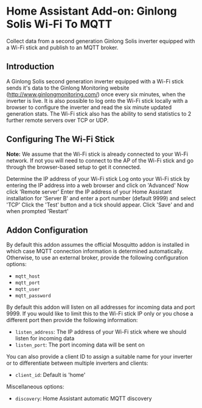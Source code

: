 # Home Assistant Add-on: Ginlong Solis Wi-Fi To MQTT

Collect data from a second generation Ginlong Solis inverter equipped with a Wi-Fi stick and publish to an MQTT broker.

## Introduction
A Ginlong Solis second generation inverter equipped with a Wi-Fi stick sends it's data to the Ginlong
Monitoring website (http://www.ginlongmonitoring.com/) once every six minutes, when the inverter is 
live. It is also possible to log onto the Wi-Fi stick locally with a browser to configure the inverter
and read the six minute updated generation stats. The Wi-Fi stick also has the ability to send statistics 
to 2 further remote servers over TCP or UDP.

## Configuring The Wi-Fi Stick

**Note:** We assume that the Wi-Fi stick is already connected to your Wi-Fi network. If not you will need to connect to the AP of the Wi-Fi stick and go through the browser-based setup to get it connected.

Determine the IP address of your Wi-Fi stick
Log onto your Wi-Fi stick by entering the IP address into a web browser and click on 'Advanced'
Now click 'Remote server'
Enter the IP address of your Home Assistant installation for 'Server B' and enter a port number (default 9999) and select 'TCP' 
Click the 'Test' button and a tick should appear.
Click 'Save' and and when prompted 'Restart'

## Addon Configuration

By default this addon assumes the official Mosquitto addon is installed in which case MQTT connection information is determined automatically. Otherwise, to use an external broker, provide the following configuration options:

* `mqtt_host`
* `mqtt_port`
* `mqtt_user`
* `mqtt_password`

By default this addon will listen on all addresses for incoming data and port 9999. If you would like to limit this to the Wi-Fi stick IP only or you chose a different port then provide the following information:

* `listen_address`: The IP address of your Wi-Fi stick where we should listen for incoming data
* `listen_port`: The port incoming data will be sent on

You can also provide a client ID to assign a suitable name for your inverter or to differentiate between multiple inverters and clients:
* `client_id`: Default is 'home'

Miscellaneous options:
* `discovery`: Home Assistant automatic MQTT discovery
